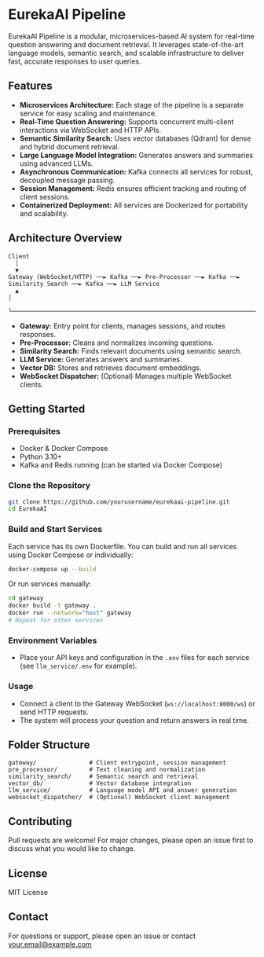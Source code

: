 # EurekaAI Pipeline

EurekaAI Pipeline is a modular, microservices-based AI system for real-time question answering and document retrieval. It leverages state-of-the-art language models, semantic search, and scalable infrastructure to deliver fast, accurate responses to user queries.

## Features

- **Microservices Architecture:** Each stage of the pipeline is a separate service for easy scaling and maintenance.
- **Real-Time Question Answering:** Supports concurrent multi-client interactions via WebSocket and HTTP APIs.
- **Semantic Similarity Search:** Uses vector databases (Qdrant) for dense and hybrid document retrieval.
- **Large Language Model Integration:** Generates answers and summaries using advanced LLMs.
- **Asynchronous Communication:** Kafka connects all services for robust, decoupled message passing.
- **Session Management:** Redis ensures efficient tracking and routing of client sessions.
- **Containerized Deployment:** All services are Dockerized for portability and scalability.

## Architecture Overview

```
Client
  │
  ▼
Gateway (WebSocket/HTTP) ──► Kafka ──► Pre-Processor ──► Kafka ──► Similarity Search ──► Kafka ──► LLM Service
  ▲                                                                                                   │
  └────────────────────────────────────────────────────────────────────────────────────────────────────┘
```

- **Gateway:** Entry point for clients, manages sessions, and routes responses.
- **Pre-Processor:** Cleans and normalizes incoming questions.
- **Similarity Search:** Finds relevant documents using semantic search.
- **LLM Service:** Generates answers and summaries.
- **Vector DB:** Stores and retrieves document embeddings.
- **WebSocket Dispatcher:** (Optional) Manages multiple WebSocket clients.

## Getting Started

### Prerequisites

- Docker & Docker Compose
- Python 3.10+
- Kafka and Redis running (can be started via Docker Compose)

### Clone the Repository

```bash
git clone https://github.com/yourusername/eurekaai-pipeline.git
cd EurekaAI
```

### Build and Start Services

Each service has its own Dockerfile. You can build and run all services using Docker Compose or individually:

```bash
docker-compose up --build
```

Or run services manually:

```bash
cd gateway
docker build -t gateway .
docker run --network="host" gateway
# Repeat for other services
```

### Environment Variables

- Place your API keys and configuration in the `.env` files for each service (see `llm_service/.env` for example).

### Usage

- Connect a client to the Gateway WebSocket (`ws://localhost:8000/ws`) or send HTTP requests.
- The system will process your question and return answers in real time.

## Folder Structure

```
gateway/               # Client entrypoint, session management
pre_processor/         # Text cleaning and normalization
similarity_search/     # Semantic search and retrieval
vector_db/             # Vector database integration
llm_service/           # Language model API and answer generation
websocket_dispatcher/  # (Optional) WebSocket client management
```

## Contributing

Pull requests are welcome! For major changes, please open an issue first to discuss what you would like to change.

## License

MIT License

## Contact

For questions or support, please open an issue or contact [your.email@example.com](mailto:your.email@example.com)
